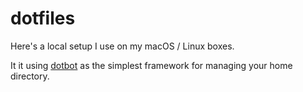 # dotfiles

Here's a local setup I use on my macOS / Linux boxes.

It it using [dotbot](https://github.com/anishathalye/dotbot) as the simplest framework for managing your home directory.
